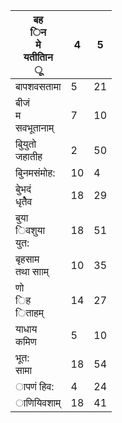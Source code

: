 | बह<br/>िन<br/>मे<br/>यतीतािन<br/>ू | 4   | 5   |
| ---------------------------------- | --- | --- |
| बापशवसतामा                         | 5   | 21  |
| बीजं<br/>म<br/>सवभूतानाम्          | 7   | 10  |
| बुियुतो<br/>जहातीह                 | 2   | 50  |
| बुिनमसंमोह:                        | 10  | 4   |
| बुेभदं<br/>धृतेैव                  | 18  | 29  |
| बुया<br/>िवशुया<br/>युत:           | 18  | 51  |
| बृहसाम<br/>तथा सााम्               | 10  | 35  |
| णो<br/>िह<br/>िताहम्               | 14  | 27  |
| याधाय<br/>कमिण                     | 5   | 10  |
| भूत:<br/>सामा                      | 18  | 54  |
| ापणं हिव:                          | 4   | 24  |
| ाणियिवशाम्                         | 18  | 41  |
